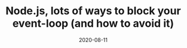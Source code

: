 ---
title: "Node.js, lots of ways to block your event-loop (and how to avoid it)"
date: "2020-08-11"
link: "https://medium.com/voodoo-engineering/node-js-lots-of-ways-to-block-your-event-loop-and-how-to-avoid-it-b41f41deecf5"
---